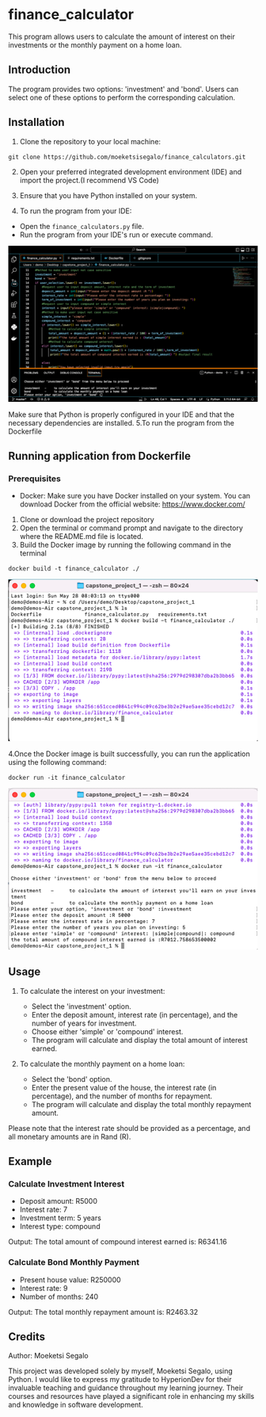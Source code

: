 # finance_calculator

This program allows users to calculate the amount of interest on their investments or the monthly payment on a home loan.

## Introduction

The program provides two options: 'investment' and 'bond'. Users can select one of these options to perform the corresponding calculation.

## Installation

1. Clone the repository to your local machine:
```
git clone https://github.com/moeketsisegalo/finance_calculators.git
```
2. Open your preferred integrated development environment (IDE) and import the project.(I recommend VS Code)

3. Ensure that you have Python installed on your system.
4. To run the program from your IDE:

* Open the `finance_calculators.py` file.
* Run the program from your IDE's run or execute command.

![Build App](Screenshots/run_IDE.png)



Make sure that Python is properly configured in your IDE and that the necessary dependencies are installed.
5.To run the program from the Dockerfile


## Running application from Dockerfile

### Prerequisites

- Docker: Make sure you have Docker installed on your system. You can download Docker from the official website: https://www.docker.com/

1. Clone or download the project repository
2. Open the terminal or command prompt and navigate to the directory where the README.md file is located.
3. Build the Docker image by running the following command in the terminal 
```
docker build -t finance_calculator ./
```

 ![Build App](Screenshots/build_app.png)


4.Once the Docker image is built successfully, you can run the application using the following command:
```
docker run -it finance_calculator
```

![Run App](Screenshots/run_app.png)



## Usage

1. To calculate the interest on your investment:
   - Select the 'investment' option.
   - Enter the deposit amount, interest rate (in percentage), and the number of years for investment.
   - Choose either 'simple' or 'compound' interest.
   - The program will calculate and display the total amount of interest earned.

2. To calculate the monthly payment on a home loan:
   - Select the 'bond' option.
   - Enter the present value of the house, the interest rate (in percentage), and the number of months for repayment.
   - The program will calculate and display the total monthly repayment amount.

Please note that the interest rate should be provided as a percentage, and all monetary amounts are in Rand (R).

## Example

### Calculate Investment Interest

- Deposit amount: R5000
- Interest rate: 7
- Investment term: 5 years
- Interest type: compound

Output:
The total amount of compound interest earned is: R6341.16

### Calculate Bond Monthly Payment

- Present house value: R250000
- Interest rate: 9
- Number of months: 240

Output:
The total monthly repayment amount is: R2463.32


## Credits

Author: Moeketsi Segalo

This project was developed solely by myself, Moeketsi Segalo, using Python. I would like to express my gratitude to HyperionDev for their invaluable teaching and guidance throughout my learning journey. Their courses and resources have played a significant role in enhancing my skills and knowledge in software development.





